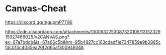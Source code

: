 # Canvas-Cheat
https://discord.gg/mgupmP7T86

https://cdn.discordapp.com/attachments/1300632753087320105/1315232915927466025/v2CANVAS.png?ex=67a7bddb&is=67a66c5b&hm=95b4927cc163cdadf1e7347859e9b3885cfdc014c4035ea26f2d65af30094934&
